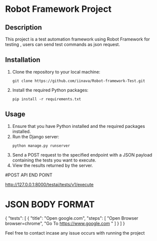 
# Robot Framework Project

## Description
This project is a test automation framework using Robot Framework for testing  , users can send test commands as json request.

## Installation
1. Clone the repository to your local machine:
   ```
   git clone https://github.com/iinava/Robot-framework-Test.git
   ```

2. Install the required Python packages:
   ```
   pip install -r requirements.txt
   ```

## Usage
1. Ensure that you have Python installed and the required packages installed.
2. Run the Django server:
   ```
   python manage.py runserver
   ```
3. Send a POST request to the specified endpoint with a JSON payload containing the tests you want to execute.
4. View the results returned by the server.


#POST  API END POINT


http://127.0.0.1:8000/testai/tests/v1/execute



# JSON BODY FORMAT


{
    "tests": [
        {
            "title": "Open google.com",
            "steps": [
                "Open Browser   browser=chrome",
                "Go To    https://www.google.com "
            ]
        }
    ]
}




Feel free to contact incase any issue occurs with running the project
